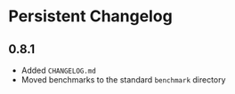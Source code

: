 # Persistent Changelog

## 0.8.1

- Added `CHANGELOG.md`
- Moved benchmarks to the standard `benchmark` directory